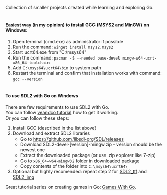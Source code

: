 Collection of smaller projects created while learning and exploring Go.
<br><br>

#### Easiest way (in my opinion) to install GCC (MSYS2 and MinGW) on Windows:
1. Open terminal (cmd.exe) as administrator if possible
2. Run the command: ```winget install msys2.msys2```
3. Start ucrt64.exe from "C:\msys64"
4. Run the command: ```pacman -S --needed base-devel mingw-w64-ucrt-x86_64-toolchain```
5. Add ```C:\msys64\ucrt64\bin``` to system path
6. Restart the terminal and confirm that installation works with command: ```gcc --version```
<br><br>

#### To use SDL2 with Go on Windows
There are few requirements to use SDL2 with Go.  
You can follow [veandco tutorial](https://github.com/veandco/go-sdl2?tab=readme-ov-file#requirements) how to get it working.  
Or you can follow these steps:
1. Install GCC (described in the list above)  
2. Download and extract SDL2 libraries  
   - Go to https://github.com/libsdl-org/SDL/releases
   - Download SDL2-devel-[version]-mingw.zip - version should be the newest one
   - Extract the downloaded package (or use .zip explorer like 7-zip)
   - Go to ```x86_64-w64-mingw32``` folder in downloaded package
   - Copy contents of the folder into ```C:\msys64\ucrt64\```
3. Optional but highly recomended: repeat step 2 for [SDL2_ttf](https://github.com/libsdl-org/SDL_ttf/releases) and [SDL2_img](https://github.com/libsdl-org/SDL_image/releases)

Great tutorial series on creating games in Go: [Games With Go](https://www.youtube.com/watch?v=9D4yH7e_ea8&list=PLDZujg-VgQlZUy1iCqBbe5faZLMkA3g2x).
